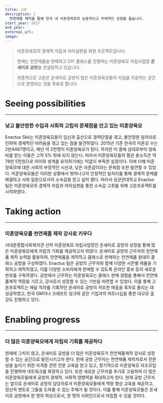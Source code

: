 ```yaml
---
title: 고온
description: |
  천연제품 제작을 통해 한국 내 미혼양육모의 능동적이고 주체적인 성장을 돕습니다.
start_year: 2017
end_year:
external_url:
image: 
---
```


>미혼양육모의 경제적 자립과 자아실현을 위한 프로젝트입니다.
>
>현재는 천연제품을 판매하고 DIY 클래스를 진행하는 미혼양육모 자립사업장 **온새미로 공방**을 컨설팅하고 있습니다.
>
>최종적으로 고온은 온새미로 공방이 많은 미혼양육모들의 자립을 지원하는 공간으로 운영되는 것을 목표로 합니다.


# Seeing possibilities

*****

### 낮고 불안정한 수입과 사회적 고립의 문제점을 안고 있는 미혼양육모

Enactus Skk는 미혼양육모들이 임신과 출산으로 경력단절을 겪고, 불안정한 일자리로 인하여 경제적인 어려움을 겪고 있는 점을 발견하였다. 2015년 기준 한국의 미혼모 수는 2만4487명이고, 매년 약 2천명이 미혼양육모가 된다. 하지만 이 중에 상대로부터 양육비를 받는 이들은 고작 5% 밖에 되지 않는다. 따라서 미혼양육모들의 평균 총소득은 약 78만 5천원으로 아이와 생계를 유지하기에는 턱없이 부족한 실정이다. 이에 더해 미혼양육모에 대한 사회의 부정적인 시선과, 낮은 자존감이라는 문제점 또한 발견할 수 있었다. 미혼양육모들은 이러한 상황에서 벗어나고자 안정적인 일자리를 통해 경제적 문제를 해결하고 사회 일원으로서의 소속감을 얻고 싶어 했다. 따라서 성균관대학교 Enactus 팀은 미혼양육모의 경제적 자립과 자아실현을 통한 소속감 고취를 위해 고온프로젝트를 시작하였다.

# Taking action

*****

### 미혼양육모를 천연제품 제작 강사로 키우다

서대문종합사회복지관 산하 미혼양육모 자립사업장인 온새미로 공방의 성장을 통해 많은 미혼양육모에게 자립의 기회를 제공하고자 하였다. 온새미로 공방의 근무자의 천연제품 제작 능력을 활용하여, 천연제품을 제작하고 클래스로 판매하는 천연제품 원데이 클래스 공방을 구상하였다. Enactus 팀은 공방의 근무자와 함께 다양한 시즌별 제품을 기획하고 제작하였고, 이를 다양한 소비자에게 판매할 수 있도록 온라인 홍보 등의 새로운 판로를 구축하였다. 공방에서 근무하는 미혼양육모는 클래스 판매 경험을 통해서 천연제품제작 역량을 기르고, 강사로서 성장할 수 있는 기반을 마련할 수 있었다. 이를 통해 고온프로젝트는 매달 적자를 기록하던 온새미로 공방의 저조한 매출을 흑자로 돌리는 데 성공하였고, 한국 GM이나 크래프트 링크와 같은 기업과의 파트너십을 통한 대규모 출강도 진행하고 있다. 

# Enabling progress

*****

### 더 많은 미혼양육모에게 자립의 기회를 제공하다

현재에 그치지 않고, 온새미로 공방을 더 많은 미혼양육모가 천연제품제작 강사로 성장할 수 있는 공간으로 발전시키고자 한다. 현재 공방 근무자는 천연제품 제작자로서 전문성을 높이기 위한 자격증 관련 전문 교육을 받고 있고, 정기적으로 미혼양육모 자조모임을 진행하며 네트워크를 확장하고 있다. 또한 새로운 근무자를 추가로 고용하여 더 많은 미혼양육모들에게 공방의 경제적, 사회적 영향력을 확대하고자 한다. 현재 공방 근무자는 앞으로 온새미로 공방의 담당자로서 미혼양육모들에게 역량 향상 교육을 제공하고, 정신적 멘토로 그들을 도와줄 수 있는 주체가 될 것이다. 이를 통해 미혼양육모들은 온새미로 공방에서 한 명의 여성으로서, 한 명의 사회인으로서 자립할 수 있을 것이다.
